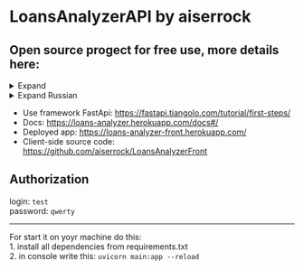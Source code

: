 # LoansAnalyzerAPI by aiserrock
## Open source progect for free use, more details here: 
<details>
<summary>Expand</summary>
<p>  
  Loans Analyzer is a completely free open source tool
source code for accounting, viewing, analysis, tracking loans with
using any device that supports the browser.  
  Loans Analyzer allows you to work with loans from anywhere in the world, where
there is internet. The application(backend) is developed (at the moment only by the author, but
further enthusiasts) for ordinary people who are ready to issue
loans and are not ready to waste their time trying to understand
tools of the program and make calculations using different formulas.  
  The author set himself the task of developing a web application for working with
loans, which:  
1.determines overdue loans,  
2.automatically calculates the income of the lender (from investments under  
percent) for all time, as well as in real time  
3.Automatically calculates the lender's loss (from an investment under  
interest), i.e. unreturned money  
4.Gives the borrower access to a page with a detailed  
information on debt and payment history,  
5.sends to the borrower a payment schedule - a table with detailed,  
information in which month how much money to pay,  
6. conducts analytics of the history of loans of a specific person with the aim of  
approval / disapproval of a loan.  


***
The main idea of the application functioning:  
There are 2 types of users:  
  1.authorized user (keep track of issued loans and income from
them; has full access to the functionality of the application, independently
enters into the system the amount repaid by the borrower)  
  2.unauthorized user (the borrower who received
loan and has access only to the balance tracking page
debt, payment history and payment schedule)  
</p>
</details>  

<details>
<summary>Expand Russian</summary>
<p>  
  Loans Analyzer – это полностью бесплатный инструмент с открытым
исходным кодом, для учета, просмотра, анализа, отслеживания займов с
использованием любых устройств, которые поддерживают браузер.
Loans Analyzer позволяет работать с займами из любой точки мира, где
есть интернет. Приложение разработано (на данный момент только автором, но
в дальнейшем энтузиастами) для обычных людей, которые готовы выдавать
займы и не готовы тратить свое время на то чтобы долго разбираться в
инструментах программы и производить расчеты по разным формулам.
Автор поставил себе задачу – разработать веб-приложение для работы с
займами, которое:
1. определяет просроченные займы,
2. автоматически высчитывает доход заимодателя (от вложения под
проценты) за все время, а также в реальном времени
3. автоматически высчитывает убыток заимодателя (от вложения под
проценты), т.е невозвращенные деньги
4. предоставляет займополучателю доступ к странице с подробной
информацией о задолженности и историей выплат,
5. высылает займополучателю график платежей – таблица с подробной
информацией в какой месяц сколько денег нужно заплатить,
6. ведет аналитику истории займов конкретного человека с целью
одобрения/неодобрения выдачи займа.

5
Основная идея функционирования приложения:
Имеются 2 вида пользователей:
1. авторизованный пользователь (отслеживать выданные займы и доход с
них; имеет полный доступ к функционалу приложения, самостоятельно
вносит в систему сумму, которую погасил заемщик)
2. неавторизованный пользователь (займополучатель, который получил
займ и имеет доступ только к странице отслеживания остатка по
задолженности, истории выплат и графика платежей)
</p>
</details>   

- Use framework FastApi: https://fastapi.tiangolo.com/tutorial/first-steps/  
- Docs: https://loans-analyzer.herokuapp.com/docs#/  
- Deployed app: https://loans-analyzer-front.herokuapp.com/    
- Client-side source code: https://github.com/aiserrock/LoansAnalyzerFront    

## Authorization   
login: `test`  
password: `qwerty` 

                                                                        
 ***
 For start it on yoyr machine do this:  
      1. install all dependencies from requirements.txt           
      2. in console write this: `uvicorn main:app --reload`

